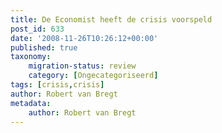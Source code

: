 ```yaml
---
title: De Economist heeft de crisis voorspeld
post_id: 633
date: '2008-11-26T10:26:12+00:00'
published: true
taxonomy:
    migration-status: review
    category: [Ongecategoriseerd]
tags: [crisis,crisis]
author: Robert van Bregt
metadata:
    author: Robert van Bregt
---
```

